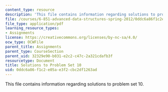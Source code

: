 ```yaml
---
content_type: resource
description: 'This file contains information regarding solutions to problem set 10. '
file: /courses/6-851-advanced-data-structures-spring-2012/0ddc6a86f1c2e05ae3f2cbc2df1263ad_MIT6_851S12_ps10sol.pdf
file_type: application/pdf
learning_resource_types:
- Assignments
license: https://creativecommons.org/licenses/by-nc-sa/4.0/
ocw_type: OCWFile
parent_title: Assignments
parent_type: CourseSection
parent_uid: 32329e90-b031-e2c2-c47c-2a321cdafb3f
resourcetype: Document
title: Solutions to Problem Set 10
uid: 0ddc6a86-f1c2-e05a-e3f2-cbc2df1263ad
---
```

This file contains information regarding solutions to problem set 10. 